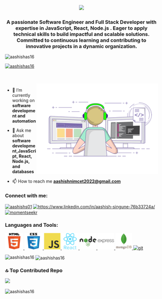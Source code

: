 <h1 align="center">
    <img src="https://readme-typing-svg.herokuapp.com/?font=Righteous&size=35&center=true&vCenter=true&width=700&height=70&duration=4000&lines=Hi+There!+👋;+I'm+Aashish+Singune!;+A+Software+Engineer!" />
</h1>

<h3 align="center">A passionate Software Engineer and Full Stack Developer with expertise in JavaScript, React, Node.js . Eager to apply technical skills to build impactful and scalable solutions. Committed to continuous learning and contributing to innovative projects in a dynamic organization.</h3>

<p align="left"> <img src="https://komarev.com/ghpvc/?username=aashishas16&label=Profile%20views&color=0e75b6&style=flat" alt="aashishas16" /> </p>

<p align="left"> <a href="https://github.com/ryo-ma/github-profile-trophy"><img src="https://github-profile-trophy.vercel.app/?username=aashishas16" alt="aashishas16" /></a> </p>

<br>
<br>

<img align="right" alt="Coding" width="400" src="https://raw.githubusercontent.com/devSouvik/devSouvik/master/gif3.gif">

- 🔭 I’m currently working on **software development and automation**

- 💬 Ask me about **software development,JavaScript, React, Node.js, and databases**  

- 📫 How to reach me **aashishnimcet2022@gmail.com**

<h3 align="left">Connect with me:</h3>
<p align="left">
<a href="https://x.com/SinguneAashish" target="blank"><img align="center" src="https://github.com/DevMadhup/DevMadhup/blob/main/twitter.gif" alt="aashishs01" height="65" width="75" /></a>
<a href="https://linkedin.com/in/aashish-singune-76b33724a/" target="blank"><img align="center" src="https://github.com/DevMadhup/DevMadhup/blob/main/372102050_LINKEDIN_ICON_TRANSPARENT_1080.gif" alt="https://www.linkedin.com/in/aashish-singune-76b33724a/" height="55" width="50" /></a>
<a href="https://instagram.com/momentseekr" target="blank"><img align="center" src="https://github.com/DevMadhup/DevMadhup/blob/main/insta.gif" alt="momentseekr" height="75" width="80" /></a>
</p>
<h3 align="left">Languages and Tools:</h3>
<p align="left"> 
    <a href="https://www.w3.org/html/" target="_blank" rel="noreferrer"> <img src="https://raw.githubusercontent.com/devicons/devicon/master/icons/html5/html5-original-wordmark.svg" alt="html5" width="60" height="55"/> </a> 
    <a href="https://www.w3schools.com/css/" target="_blank" rel="noreferrer"> <img src="https://raw.githubusercontent.com/devicons/devicon/master/icons/css3/css3-original-wordmark.svg" alt="css3" width="60" height="55"/> </a> 
    <a href="https://developer.mozilla.org/en-US/docs/Web/JavaScript" target="_blank" rel="noreferrer"> <img src="https://raw.githubusercontent.com/devicons/devicon/master/icons/javascript/javascript-original.svg" alt="javascript" width="55" height="55"/> </a> 
    <a href="https://reactjs.org/" target="_blank" rel="noreferrer"> <img src="https://raw.githubusercontent.com/devicons/devicon/master/icons/react/react-original-wordmark.svg" alt="react" width="55" height="55"/> </a> 
    <a href="https://nodejs.org" target="_blank" rel="noreferrer"> <img src="https://raw.githubusercontent.com/devicons/devicon/master/icons/nodejs/nodejs-original-wordmark.svg" alt="nodejs" width="55" height="55"/> </a> 
    <a href="https://expressjs.com/" target="_blank" rel="noreferrer"> <img src="https://raw.githubusercontent.com/devicons/devicon/master/icons/express/express-original-wordmark.svg" alt="express" width="55" height="55"/> </a> 
    <a href="https://www.mongodb.com/" target="_blank" rel="noreferrer"> <img src="https://raw.githubusercontent.com/devicons/devicon/master/icons/mongodb/mongodb-original-wordmark.svg" alt="mongodb" width="55" height="55"/> </a> 
    <a href="https://git-scm.com/" target="_blank" rel="noreferrer"> <img src="https://github.com/DevMadhup/DevMadhup/blob/main/git.gif" alt="git" width="80" height="55"/> </a> 
</p>

<p><img align="left" src="https://github-readme-stats.vercel.app/api/top-langs?username=aashishas16&show_icons=true&locale=en&layout=compact" alt="aashishas16" /></p>

<p>&nbsp;<img align="center" src="https://github-readme-stats.vercel.app/api?username=aashishas16&show_icons=true&locale=en" alt="aashishas16" /></p>

### 🔝 Top Contributed Repo
![](https://github-contributor-stats.vercel.app/api?username=aashishas16&limit=5&theme=flat&combine_all_yearly_contributions=true)

<p><img align="center" src="https://github-readme-streak-stats.herokuapp.com/?user=aashishas16&" alt="aashishas16" /></p>
